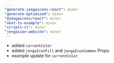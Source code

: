 ```yaml
---
"generate-jengaicons-react": minor
"generate-optimized": minor
"@jengaicons/react": minor
"next-ts-example": minor
"scripts-ci": minor
"jengaicon-website": minor
---
```


- added `currentColor`
- added `jengaIconFill` and `jengaIconCommon` Props
- example update for `currentColor`
